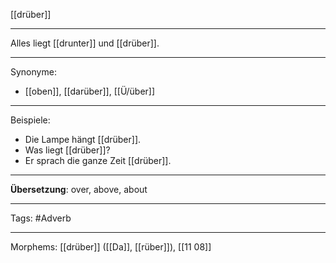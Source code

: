 [[drüber]]

---

Alles liegt [[drunter]] und [[drüber]].

---

Synonyme:

- [[oben]], [[darüber]], [[Ü/über]]

---

Beispiele:

- Die Lampe hängt [[drüber]].
- Was liegt [[drüber]]?
- Er sprach die ganze Zeit [[drüber]].

---

**Übersetzung**: over, above, about

---

Tags:
#Adverb

---

Morphems:
[[drüber]] ([[Da]], [[rüber]]), [[11 08]]
